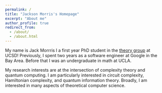 ```yaml
---
permalink: /
title: "Jackson Morris's Homepage"
excerpt: "About me"
author_profile: true
redirect_from: 
  - /about/
  - /about.html
---
```

     
My name is Jack Morrris I a first year PhD student in the [theory group](https://cstheory.ucsd.edu/home.html) at UCSD! Previously, I spent two years as a software engineer at Google in the Bay Area. Before that I was an undergraduate in math at UCLA.

My research interests are at the intersection of complexity theory and quantum computing. I am particularly interested in circuit complexity, Hamiltonian complexity, and quantum information theory. Broadly, I am interested in many aspects of theoretical computer science.
